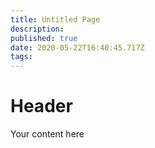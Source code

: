 ```yaml
---
title: Untitled Page
description: 
published: true
date: 2020-05-22T16:40:45.717Z
tags: 
---
```


# Header
Your content here
